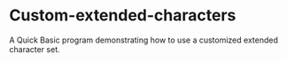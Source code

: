 # Custom-extended-characters
A Quick Basic program demonstrating how to use a customized extended character set.
